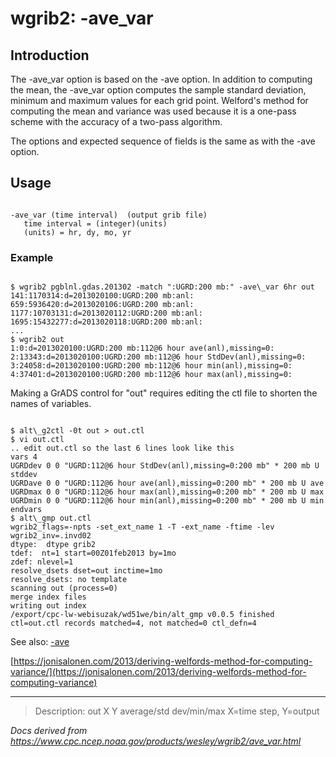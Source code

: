 # wgrib2: -ave_var

## Introduction

The -ave_var option is based on
the -ave option. In addition to
computing the mean, the -ave_var option
computes the sample standard deviation, minimum and maximum
values for each grid point. Welford's method for computing
the mean and variance was used because it is a
one-pass scheme with the accuracy of a two-pass algorithm.

The options and expected sequence of fields is the same as
with the -ave option.

## Usage

```

-ave_var (time interval)  (output grib file)
   time interval = (integer)(units)
   (units) = hr, dy, mo, yr

```

### Example

```

$ wgrib2 pgblnl.gdas.201302 -match ":UGRD:200 mb:" -ave\_var 6hr out
141:1170314:d=2013020100:UGRD:200 mb:anl:
659:5936420:d=2013020106:UGRD:200 mb:anl:
1177:10703131:d=2013020112:UGRD:200 mb:anl:
1695:15432277:d=2013020118:UGRD:200 mb:anl:
...
$ wgrib2 out
1:0:d=2013020100:UGRD:200 mb:112@6 hour ave(anl),missing=0:
2:13343:d=2013020100:UGRD:200 mb:112@6 hour StdDev(anl),missing=0:
3:24058:d=2013020100:UGRD:200 mb:112@6 hour min(anl),missing=0:
4:37401:d=2013020100:UGRD:200 mb:112@6 hour max(anl),missing=0:

```

Making a GrADS control for "out" requires editing the ctl file to shorten
the names of variables.

```

$ alt\_g2ctl -0t out > out.ctl
$ vi out.ctl
.. edit out.ctl so the last 6 lines look like this
vars 4
UGRDdev 0 0 "UGRD:112@6 hour StdDev(anl),missing=0:200 mb" * 200 mb U stddev
UGRDave 0 0 "UGRD:112@6 hour ave(anl),missing=0:200 mb" * 200 mb U ave
UGRDmax 0 0 "UGRD:112@6 hour max(anl),missing=0:200 mb" * 200 mb U max
UGRDmin 0 0 "UGRD:112@6 hour min(anl),missing=0:200 mb" * 200 mb U min
endvars
$ alt\_gmp out.ctl
wgrib2_flags=-npts -set_ext_name 1 -T -ext_name -ftime -lev
wgrib2_inv=.invd02
dtype:  dtype grib2
tdef:  nt=1 start=00Z01feb2013 by=1mo
zdef: nlevel=1
resolve_dsets dset=out inctime=1mo
resolve_dsets: no template
scanning out (process=0)
merge index files
writing out index
/export/cpc-lw-webisuzak/wd51we/bin/alt_gmp v0.0.5 finished ctl=out.ctl records matched=4, not matched=0 ctl_defn=4

```

See also:
[-ave](./ave.html)

[https://jonisalonen.com/2013/deriving-welfords-method-for-computing-variance/](https://jonisalonen.com/2013/deriving-welfords-method-for-computing-variance)

---

> Description: out X Y average/std dev/min/max X=time step, Y=output

_Docs derived from <https://www.cpc.ncep.noaa.gov/products/wesley/wgrib2/ave_var.html>_
